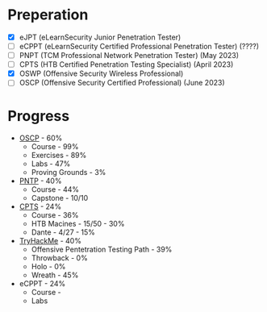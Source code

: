 # Preperation

* [X] eJPT (eLearnSecurity Junior Penetration Tester)
* [ ] eCPPT (eLearnSecurity Certified Professional Penetration Tester)  (????)
* [ ] PNPT (TCM Professional Network Penetration Tester) (May 2023)
* [ ] CPTS (HTB Certified Penetration Testing Specialist) (April 2023)
* [X] OSWP (Offensive Security Wireless Professional) 
* [ ] OSCP (Offensive Security Certified Professional) (June 2023)

# Progress
* [OSCP](/preperation/OffSec.md) - 60%
  * Course - 99%
  * Exercises - 89%
  * Labs - 47%
  * Proving Grounds - 3%
* [PNTP](/preperation/TCM.md) - 40%
  * Course - 44%
  * Capstone - 10/10
* [CPTS](/preperation/HTB.md) - 24%
  * Course - 36%
  * HTB Macines - 15/50 - 30%
  * Dante - 4/27 - 15%
* [TryHackMe](/preperation/THM.md) - 40%
  * Offensive Pentetration Testing Path - 39%
  * Throwback - 0%
  * Holo - 0%
  * Wreath - 45%
* eCPPT - 24%
  * Course - 
  * Labs





